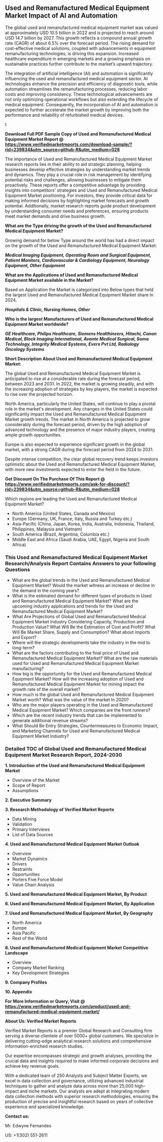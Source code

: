 <h2>Used and Remanufactured Medical Equipment Market Impact of AI and Automation</h2><p>The global used and remanufactured medical equipment market was valued at approximately USD 10.5 billion in 2022 and is projected to reach around USD 14.7 billion by 2027. This growth reflects a compound annual growth rate (CAGR) of about 6.5% over the forecast period. The rising demand for cost-effective medical solutions, coupled with advancements in equipment remanufacturing technologies, is driving this expansion. Increased healthcare expenditure in emerging markets and a growing emphasis on sustainable practices further contribute to the market’s upward trajectory.</p><p>The integration of artificial intelligence (AI) and automation is significantly influencing the used and remanufactured medical equipment sector. AI technologies enhance the precision and efficiency of diagnostic tools, while automation streamlines the remanufacturing processes, reducing labor costs and improving consistency. These technological advancements are not only optimizing operational workflows but also extending the lifecycle of medical equipment. Consequently, the incorporation of AI and automation is expected to further accelerate the market growth by improving both the performance and reliability of refurbished medical devices.</p>t</p><p id="" class=""><strong>Download Full PDF Sample Copy of Used and Remanufactured Medical Equipment Market Report @ <a href="https://www.verifiedmarketreports.com/download-sample/?rid=239834&utm_source=github-R&utm_medium=028" target="_blank">https://www.verifiedmarketreports.com/download-sample/?rid=239834&utm_source=github-R&utm_medium=028</a></strong></p><p>The importance of&nbsp;Used and Remanufactured Medical Equipment Market research reports lies in their ability to aid strategic planning, helping businesses develop effective strategies by understanding market trends and dynamics. They play a crucial role in risk management by identifying potential risks and challenges, allowing businesses to mitigate them proactively. These reports offer a competitive advantage by providing insights into competitors' strategies and Used and Remanufactured Medical Equipment Market positioning. For investors, they provide critical data for making informed decisions by highlighting market forecasts and growth potential. Additionally, market research reports guide product development by understanding consumer needs and preferences, ensuring products meet market demands and drive business growth.</p><p><strong>What are the&nbsp;Type driving the growth of the Used and Remanufactured Medical Equipment Market?</strong></p><p id="" class="">Growing demand for below Type around the world has had a direct impact on the growth of the Used and Remanufactured Medical Equipment Market:</p><em><strong>Medical Imaging Equipment, Operating Room and Surgical Equipment, Patient Monitors, Cardiovascular & Cardiology Equipment, Neurology Equipment, Other Equipment</strong></em></p><strong>What are the&nbsp;Applications&nbsp;of Used and Remanufactured Medical Equipment Market available in the Market?</strong></p><p id="" class="">Based on Application the Market is categorized into Below types that held the largest Used and Remanufactured Medical Equipment Market share In 2024.</p><em><strong>Hospitals & Clinic, Nursing Homes, Other</strong></em></p><strong>Who is the largest Manufacturers of Used and Remanufactured Medical Equipment Market worldwide?</strong></p><p><em><strong>GE Healthcare, Philips Healthcare, Siemens Healthineers, Hitachi, Canon Medical, Block Imaging International, Avante Medical Surgical, Soma Technology, Integrity Medical Systems, Everx Pvt Ltd, Radiology Oncology Systems</strong></em></p><p id="" class=""><strong>Short Description About Used and Remanufactured Medical Equipment Market:</strong></p><p>The global Used and Remanufactured Medical Equipment Market is anticipated to rise at a considerable rate during the forecast period, between 2023 and 2031. In 2022, the market is growing steadily, and with the increasing adoption of strategies by key players, the market is expected to rise over the projected horizon.</p><p>North America, particularly the United States, will continue to play a pivotal role in the market's development. Any changes in the United States could significantly impact the Used and Remanufactured Medical Equipment Market growth trends. The market in North America is projected to grow considerably during the forecast period, driven by the high adoption of advanced technology and the presence of major industry players, creating ample growth opportunities.</p><p>Europe is also expected to experience significant growth in the global market, with a strong CAGR during the forecast period from 2024 to 2031.</p><p>Despite intense competition, the clear global recovery trend keeps investors optimistic about the Used and Remanufactured Medical Equipment Market, with more new investments expected to enter the field in the future.</p><p id="" class=""><strong>Get Discount On The Purchase Of This Report @ <a href="https://www.verifiedmarketreports.com/ask-for-discount/?rid=239834&utm_source=github-R&utm_medium=028" target="_blank">https://www.verifiedmarketreports.com/ask-for-discount/?rid=239834&utm_source=github-R&utm_medium=028</a></strong></p>Which regions are leading the Used and Remanufactured Medical Equipment Market?</p><ul><li>North America (United States, Canada and Mexico)</li><li>Europe (Germany, UK, France, Italy, Russia and Turkey etc.)</li><li>Asia-Pacific (China, Japan, Korea, India, Australia, Indonesia, Thailand, Philippines, Malaysia and Vietnam)</li><li>South America (Brazil, Argentina, Columbia etc.)</li><li>Middle East and Africa (Saudi Arabia, UAE, Egypt, Nigeria and South Africa)</li></ul><h3 id="" class="">This Used and Remanufactured Medical Equipment Market Research/Analysis Report Contains Answers to your following Questions</h3><ul><li>What are the global trends in the Used and Remanufactured Medical Equipment Market? Would the market witness an increase or decline in the demand in the coming years?</li><li>What is the estimated demand for different types of products in Used and Remanufactured Medical Equipment Market? What are the upcoming industry applications and trends for the Used and Remanufactured Medical Equipment Market?</li><li>What Are Projections of Global Used and Remanufactured Medical Equipment Market Industry Considering Capacity, Production and Production Value? What Will Be the Estimation of Cost and Profit? What Will Be Market Share, Supply and Consumption? What about imports and Export?</li><li>Where will the strategic developments take the industry in the mid to long-term?</li><li>What are the factors contributing to the final price of Used and Remanufactured Medical Equipment Market? What are the raw materials used for Used and Remanufactured Medical Equipment Market manufacturing?</li><li>How big is the opportunity for the Used and Remanufactured Medical Equipment Market? How will the increasing adoption of Used and Remanufactured Medical Equipment Market for mining impact the growth rate of the overall market?</li><li>How much is the global Used and Remanufactured Medical Equipment Market worth? What was the value of the market In 2020?</li><li>Who are the major players operating in the Used and Remanufactured Medical Equipment Market? Which companies are the front runners?</li><li>Which are the recent industry trends that can be implemented to generate additional revenue streams?</li><li>What Should Be Entry Strategies, Countermeasures to Economic Impact, and Marketing Channels for Used and Remanufactured Medical Equipment Market Industry?</li></ul><h3 id="" class="">Detailed TOC of Global Used and Remanufactured Medical Equipment Market Research Report, 2024-2030</h3><p id="" class=""><strong>1. Introduction of the Used and Remanufactured Medical Equipment Market</strong></p><ul><li>Overview of the Market</li><li>Scope of Report</li><li>Assumptions</li></ul><p id="" class=""><strong>2. Executive Summary</strong></p><p id="" class=""><strong>3. Research Methodology of Verified Market Reports</strong></p><ul><li>Data Mining</li><li>Validation</li><li>Primary Interviews</li><li>List of Data Sources</li></ul><p id="" class=""><strong>4. Used and Remanufactured Medical Equipment Market Outlook</strong></p><ul><li>Overview</li><li>Market Dynamics</li><li>Drivers</li><li>Restraints</li><li>Opportunities</li><li>Porters Five Force Model</li><li>Value Chain Analysis</li></ul><p id="" class=""><strong>5. Used and Remanufactured Medical Equipment Market, By Product</strong></p><p id="" class=""><strong>6. Used and Remanufactured Medical Equipment Market, By Application</strong></p><p id="" class=""><strong>7. Used and Remanufactured Medical Equipment Market, By Geography</strong></p><ul><li>North America</li><li>Europe</li><li>Asia Pacific</li><li>Rest of the World</li></ul><p id="" class=""><strong>8. Used and Remanufactured Medical Equipment Market Competitive Landscape</strong></p><ul><li>Overview</li><li>Company Market Ranking</li><li>Key Development Strategies</li></ul><p id="" class=""><strong>9. Company Profiles</strong></p><p id="" class=""><strong>10. Appendix</strong></p><p id="" class=""><strong>For More Information or Query, Visit @ <a href="https://www.verifiedmarketreports.com/product/used-and-remanufactured-medical-equipment-market/" target="_blank">https://www.verifiedmarketreports.com/product/used-and-remanufactured-medical-equipment-market/</a></strong></p><p id="" class=""><strong>About Us: Verified Market Reports</strong></p><p id="" class="">Verified Market Reports is a premier Global Research and Consulting firm serving a diverse clientele of over 5000+ global customers. We specialize in delivering cutting-edge analytical research solutions and comprehensive information-enriched research studies.</p><p id="" class="">Our expertise encompasses strategic and growth analyses, providing the crucial data and insights required to make informed corporate decisions and achieve key revenue goals.</p><p id="" class="">With a dedicated team of 250 Analysts and Subject Matter Experts, we excel in data collection and governance, utilizing advanced industrial techniques to gather and analyze data across more than 25,000 high-impact and niche markets. Our analysts are adept at integrating modern data collection methods with superior research methodologies, ensuring the production of precise and insightful research based on years of collective experience and specialized knowledge.</p><p id="" class=""><strong>Contact us:</strong></p><p id="" class="">Mr. Edwyne Fernandes</p><p id="" class="">US: +1(302) 551-2611</p>
